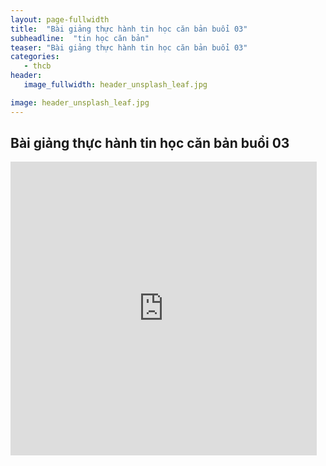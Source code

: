 ```yaml
---
layout: page-fullwidth
title:  "Bài giảng thực hành tin học căn bản buổi 03"
subheadline:  "tin học căn bản"
teaser: "Bài giảng thực hành tin học căn bản buổi 03"
categories: 
   - thcb
header:
   image_fullwidth: header_unsplash_leaf.jpg

image: header_unsplash_leaf.jpg
---
```


## Bài giảng thực hành tin học căn bản buổi 03

<div class="flex-video">
<iframe src="http://www.slideshare.net/tiencao71/slideshelf" width="490px" height="470px" frameborder="0" marginwidth="0" frameborder="0" allowfullscreen></iframe>
</div>
